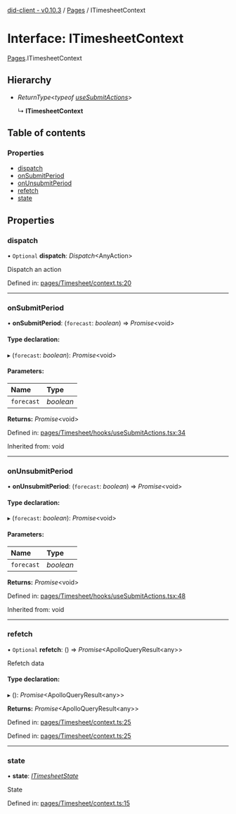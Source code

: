 [did-client - v0.10.3](../README.md) / [Pages](../modules/pages.md) / ITimesheetContext

# Interface: ITimesheetContext

[Pages](../modules/pages.md).ITimesheetContext

## Hierarchy

* *ReturnType*<*typeof* [*useSubmitActions*](../modules/pages.md#usesubmitactions)\>

  ↳ **ITimesheetContext**

## Table of contents

### Properties

- [dispatch](pages.itimesheetcontext.md#dispatch)
- [onSubmitPeriod](pages.itimesheetcontext.md#onsubmitperiod)
- [onUnsubmitPeriod](pages.itimesheetcontext.md#onunsubmitperiod)
- [refetch](pages.itimesheetcontext.md#refetch)
- [state](pages.itimesheetcontext.md#state)

## Properties

### dispatch

• `Optional` **dispatch**: *Dispatch*<AnyAction\>

Dispatch an action

Defined in: [pages/Timesheet/context.ts:20](https://github.com/Puzzlepart/did/blob/dev/client/pages/Timesheet/context.ts#L20)

___

### onSubmitPeriod

• **onSubmitPeriod**: (`forecast`: *boolean*) => *Promise*<void\>

#### Type declaration:

▸ (`forecast`: *boolean*): *Promise*<void\>

#### Parameters:

Name | Type |
:------ | :------ |
`forecast` | *boolean* |

**Returns:** *Promise*<void\>

Defined in: [pages/Timesheet/hooks/useSubmitActions.tsx:34](https://github.com/Puzzlepart/did/blob/dev/client/pages/Timesheet/hooks/useSubmitActions.tsx#L34)

Inherited from: void

___

### onUnsubmitPeriod

• **onUnsubmitPeriod**: (`forecast`: *boolean*) => *Promise*<void\>

#### Type declaration:

▸ (`forecast`: *boolean*): *Promise*<void\>

#### Parameters:

Name | Type |
:------ | :------ |
`forecast` | *boolean* |

**Returns:** *Promise*<void\>

Defined in: [pages/Timesheet/hooks/useSubmitActions.tsx:48](https://github.com/Puzzlepart/did/blob/dev/client/pages/Timesheet/hooks/useSubmitActions.tsx#L48)

Inherited from: void

___

### refetch

• `Optional` **refetch**: () => *Promise*<ApolloQueryResult<any\>\>

Refetch data

#### Type declaration:

▸ (): *Promise*<ApolloQueryResult<any\>\>

**Returns:** *Promise*<ApolloQueryResult<any\>\>

Defined in: [pages/Timesheet/context.ts:25](https://github.com/Puzzlepart/did/blob/dev/client/pages/Timesheet/context.ts#L25)

Defined in: [pages/Timesheet/context.ts:25](https://github.com/Puzzlepart/did/blob/dev/client/pages/Timesheet/context.ts#L25)

___

### state

• **state**: [*ITimesheetState*](pages.itimesheetstate.md)

State

Defined in: [pages/Timesheet/context.ts:15](https://github.com/Puzzlepart/did/blob/dev/client/pages/Timesheet/context.ts#L15)

